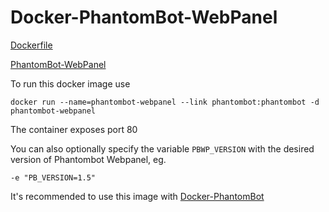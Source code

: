 Docker-PhantomBot-WebPanel
==========================

[Dockerfile][1]

[PhantomBot-WebPanel][2]

To run this docker image use

    docker run --name=phantombot-webpanel --link phantombot:phantombot -d phantombot-webpanel


The container exposes port 80

You can also optionally specify the variable ```PBWP_VERSION``` with the desired version of Phantombot Webpanel, eg.
```
-e "PB_VERSION=1.5"
```

It's recommended to use this image with [Docker-PhantomBot][3]

[1]: https://github.com/thorerik/docker-phantombot/blob/master/Dockerfile
[2]: https://github.com/PhantomBot/PhantomBot-WebPanel
[3]: https://hub.docker.com/r/thorerik/phantombot/
